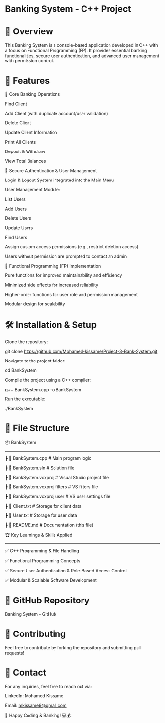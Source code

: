 <h1>Banking System - C++ Project</h1>

<h1>🚀 Overview</h1>

This Banking System is a console-based application developed in C++ with a focus on Functional Programming (FP). It provides essential banking functionalities, secure user authentication, and advanced user management with permission control.

<h1>📌 Features</h1>

🔹 Core Banking Operations

Find Client

Add Client (with duplicate account/user validation)

Delete Client

Update Client Information

Print All Clients

Deposit & Withdraw

View Total Balances

🔹 Secure Authentication & User Management

Login & Logout System integrated into the Main Menu

User Management Module:

List Users

Add Users

Delete Users

Update Users

Find Users

Assign custom access permissions (e.g., restrict deletion access)

Users without permission are prompted to contact an admin

🔹 Functional Programming (FP) Implementation

Pure functions for improved maintainability and efficiency

Minimized side effects for increased reliability

Higher-order functions for user role and permission management

Modular design for scalability

<h1>🛠️ Installation & Setup</h1>

Clone the repository:

git clone https://github.com/Mohamed-kissame/Project-3-Bank-System.git

Navigate to the project folder:

cd BankSystem

Compile the project using a C++ compiler:

g++ BankSystem.cpp -o BankSystem

Run the executable:

./BankSystem

<h1>📂 File Structure</h1>

📦 BankSystem<hr>
 ┣ 📜 BankSystem.cpp          # Main program logic
 
 ┣ 📜 BankSystem.sln          # Solution file
 
 ┣ 📜 BankSystem.vcxproj      # Visual Studio project file
 
 ┣ 📜 BankSystem.vcxproj.filters  # VS filters file
 
 ┣ 📜 BankSystem.vcxproj.user # VS user settings file
 
 ┣ 📜 Client.txt              # Storage for client data
 
 ┣ 📜 User.txt                # Storage for user data
 
 ┣ 📜 README.md               # Documentation (this file)

🏆 Key Learnings & Skills Applied<hr>

✅ C++ Programming & File Handling

✅ Functional Programming Concepts

✅ Secure User Authentication & Role-Based Access Control

✅ Modular & Scalable Software Development

<h1>🔗 GitHub Repository</h1>

Banking System - GitHub

<h1>📢 Contributing</h1>

Feel free to contribute by forking the repository and submitting pull requests!

<h1>📧 Contact</h1>

For any inquiries, feel free to reach out via:

LinkedIn: Mohamed Kissame

Email: mkissame9@gmail.com

🚀 Happy Coding & Banking! 💻💰

